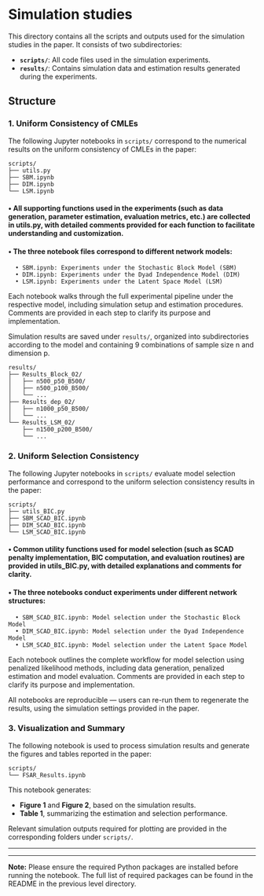 Simulation studies
================

This directory contains all the scripts and outputs used for the simulation studies in the paper. It consists of two subdirectories:

- **`scripts/`**: All code files used in the simulation experiments.
- **`results/`**: Contains simulation data and estimation results generated during the experiments.


## Structure

### 1. Uniform Consistency of CMLEs

The following Jupyter notebooks in `scripts/` correspond to the numerical results on the uniform consistency of CMLEs in the paper:

```text
scripts/
├── utils.py
├── SBM.ipynb
├── DIM.ipynb
└── LSM.ipynb

```

#### •	All supporting functions used in the experiments (such as data generation, parameter estimation, evaluation metrics, etc.) are collected in utils.py, with detailed comments provided for each function to facilitate understanding and customization.
#### •	The three notebook files correspond to different network models:
      •	SBM.ipynb: Experiments under the Stochastic Block Model (SBM)
	  •	DIM.ipynb: Experiments under the Dyad Independence Model (DIM)
	  •	LSM.ipynb: Experiments under the Latent Space Model (LSM)

Each notebook walks through the full experimental pipeline under the respective model, including simulation setup and estimation procedures. Comments are provided in each step to clarify its purpose and implementation.

Simulation results are saved under `results/`, organized into subdirectories according to the model and containing 9 combinations of sample size n and dimension p.

```text
results/
├── Results_Block_02/
│   ├── n500_p50_B500/
│   ├── n500_p100_B500/
│   └── ...
├── Results_dep_02/
│   ├── n1000_p50_B500/
│   └── ...
└── Results_LSM_02/
    ├── n1500_p200_B500/
    └── ...
```

### 2. Uniform Selection Consistency

The following Jupyter notebooks in `scripts/` evaluate model selection performance and correspond to the uniform selection consistency results in the paper:

```text
scripts/
├── utils_BIC.py
├── SBM_SCAD_BIC.ipynb
├── DIM_SCAD_BIC.ipynb
└── LSM_SCAD_BIC.ipynb
```

#### •	Common utility functions used for model selection (such as SCAD penalty implementation, BIC computation, and evaluation routines) are provided in utils_BIC.py, with detailed explanations and comments for clarity.
#### •	The three notebooks conduct experiments under different network structures:
	  •	SBM_SCAD_BIC.ipynb: Model selection under the Stochastic Block Model
	  •	DIM_SCAD_BIC.ipynb: Model selection under the Dyad Independence Model
	  •	LSM_SCAD_BIC.ipynb: Model selection under the Latent Space Model

Each notebook outlines the complete workflow for model selection using penalized likelihood methods, including data generation, penalized estimation and model evaluation. Comments are provided in each step to clarify its purpose and implementation.

All notebooks are reproducible — users can re-run them to regenerate the results, using the simulation settings provided in the paper.


### 3. Visualization and Summary

The following notebook is used to process simulation results and generate the figures and tables reported in the paper:

```text
scripts/
└── FSAR_Results.ipynb
```

This notebook generates:
- **Figure 1** and **Figure 2**, based on the simulation results.
- **Table 1**, summarizing the estimation and selection performance.

Relevant simulation outputs required for plotting are provided in the corresponding folders under `scripts/`.

---

---
**Note:** Please ensure the required Python packages are installed before running the notebook. The full list of required packages can be found in the README in the previous level directory.

